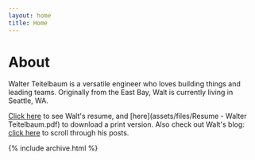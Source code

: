 ```yaml
---
layout: home
title: Home
---
```


# About

Walter Teitelbaum is a versatile engineer who loves building things and leading teams. Originally from the East Bay, Walt is currently living in Seattle, WA.

[Click here](cv) to see Walt's resume, and [here](assets/files/Resume - Walter Teitelbaum.pdf) to download a print version. Also check out Walt's blog: [click here](posts) to scroll through his posts.

{% include archive.html %}
